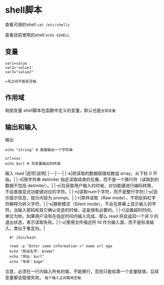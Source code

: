 # shell脚本
查看可用的shell
`cat /etc/shells`

查看目前使用的shell
`echo $SHELL`

## 变量
```
var1=value
var2='value1'
var3="value2"
```
`=号之间不能有空格`

## 作用域
局部变量
shell脚本在函数中定义的变量，默认也是`全局变量`


## 输出和输入
输出
```
echo "string" # 直接输出一个字符串

url=xxx
echo $url # 将变量输出的终端
```

输入
read 
|选项|说明|
|---|---|
|-a|把读取的数据赋值给数组 array，从下标 0 开始。|
|-d|用字符串 delimiter 指定读取结束的位置，而不是一个换行符（读取到的数据不包括 delimiter）。|
|-e|在获取用户输入的时候，对功能键进行编码转换，不会直接显式功能键对应的字符。|
|-n|读取num个字符，而不是整行字符|
|-p|显示提示信息，提示内容为 prompt。|
|-r|原样读取（Raw mode），不把反斜杠字符解释为转义字符。|
|-s|静默模式（Silent mode），不会在屏幕上显示输入的字符。当输入密码和其它确认信息的时候，这是很有必要的。|
|-t|设置超时时间，单位为秒。如果用户没有在指定时间内输入完成，那么 read 将会返回一个非 0 的退出状态，表示读取失败。|
|-u|使用文件描述符 fd 作为输入源，而不是标准输入，类似于重定向。|



```
  #! /bin/bash
  
  read -p "Enter some information >" name url age
  echo "网站名字: $name"
  echo "网址：$url"
  echo "年龄：$age"
```
注意，必须在一行内输入所有的值，不能换行，否则只能给第一个变量赋值，后续变量都会赋值失败。
`每个输入之间需用空格`









